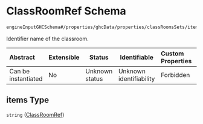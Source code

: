 # ClassRoomRef Schema

```txt
engineInputGHCSchema#/properties/ghcData/properties/classRoomsSets/items/properties/rooms/items
```

Identifier name of the classroom.


| Abstract            | Extensible | Status         | Identifiable            | Custom Properties | Additional Properties | Access Restrictions | Defined In                                                         |
| :------------------ | ---------- | -------------- | ----------------------- | :---------------- | --------------------- | ------------------- | ------------------------------------------------------------------ |
| Can be instantiated | No         | Unknown status | Unknown identifiability | Forbidden         | Allowed               | none                | [ghc.schema.json\*](../out/ghc.schema.json "open original schema") |

## items Type

`string` ([ClassRoomRef](ghc-properties-ghcdata-properties-classroomssets-classroomset-properties-classroomentries-classroomref.md))
